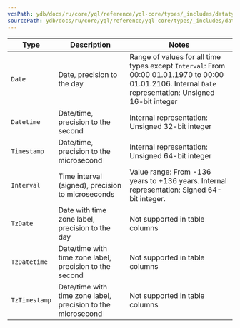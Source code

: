 ```yaml
---
vcsPath: ydb/docs/ru/core/yql/reference/yql-core/types/_includes/datatypes_primitive_datetime.md
sourcePath: ydb/docs/ru/core/yql/reference/yql-core/types/_includes/datatypes_primitive_datetime.md
---
```

| Type | Description | Notes   |
----- | ----- | -----
| `Date` | Date, precision to the day | Range of values for all time types except `Interval`: From 00:00 01.01.1970 to 00:00 01.01.2106. Internal `Date` representation: Unsigned 16-bit integer |
| `Datetime` | Date/time, precision to the second | Internal representation: Unsigned 32-bit integer |
| `Timestamp` | Date/time, precision to the microsecond | Internal representation: Unsigned 64-bit integer |
| `Interval` | Time interval (signed), precision to microseconds | Value range: From -136 years to +136 years. Internal representation: Signed 64-bit integer. |
| `TzDate` | Date with time zone label, precision to the day | Not supported in table columns |
| `TzDatetime` | Date/time with time zone label, precision to the second | Not supported in table columns |
| `TzTimestamp` | Date/time with time zone label, precision to the microsecond | Not supported in table columns |